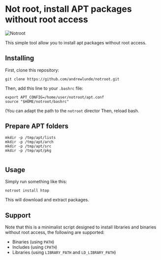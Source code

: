 # Not root, install APT packages without root access

![Notroot](notroot.png)

This simple tool allow you to install apt packages without root
access.

## Installing

First, clone this repository:

    git clone https://github.com/andrewlunde/notroot.git

Then, add this line to your `.bashrc` file:
```
export APT_CONFIG=/home/user/notroot/apt.conf
source "$HOME/notroot/bashrc"
```

(You can adapt the path to the `notroot` director
Then, reload bash.

## Prepare APT folders
```
mkdir -p /tmp/apt/lists
mkdir -p /tmp/apt/arch
mkdir -p /tmp/apt/src 
mkdir -p /tmp/apt/pkg


```

## Usage

Simply run something like this:

    notroot install htop

This will download and extract packages.

## Support 

Note that this is a minimalist script designed to install libraries 
and binaries without root access, the following are supported:

* Binaries (using `PATH`)
* Includes (using `CPATH`)
* Libraries (using `LIBRARY_PATH` and `LD_LIBRARY_PATH`)

